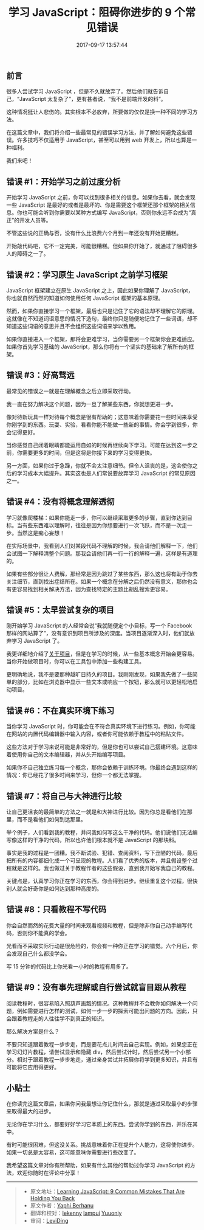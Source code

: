 ﻿---
title: 学习 JavaScript：阻碍你进步的 9 个常见错误
tags: [JavaScript, 译文]
categories: [译文, 前端开发]
date: 2017-09-17 13:57:44
---

## 前言

很多人尝试学习 JavaScript ，但是不久就放弃了。然后他们就告诉自己，“JavaScript 太复杂了”，更有甚者说，“我不是前端开发的料”。

这种情况挺让人悲伤的。其实根本不必放弃，所要做的仅仅是换一种不同的学习方法。

在这篇文章中，我们将介绍一些最常见的错误学习方法，并了解如何避免这些错误。许多技巧不仅适用于 JavaScript，甚至可以用到 web 开发上，所以也算是一种福利。

<!-- more -->

我们来吧！

## 错误 #1：开始学习之前过度分析

开始学习 JavaScript 之前，你可以找到很多相关的信息。如果你去看，就会发现一些 JavaScript 是最好的或者是最坏的、你是需要这个框架还那个框架的相关信息。你也可能会听到你需要以某种方式编写 JavaScript，否则你永远不会成为“真正”的开发人员等。

不管这些说的正确与否，没有什么比浪费六个月到一年还没有开始更糟糕。

开始敲代码吧，它不一定完美，可能很糟糕。但如果你开始了，就通过了阻碍很多人的障碍之一了。

## 错误 #2：学习原生 JavaScript 之前学习框架

JavaScript 框架建立在原生 JavaScript 之上，因此如果你理解了 JavaScript，你也就自然而然的知道如何使用任何 JavaScript 框架的基本原理。

然而，如果你直接学习一个框架，最后也只是记住了它的语法却不理解它的原理。这就像在不知道词语意思的情况下造句，最终你只是随便地记住了一些词语，却不知道这些词语的意思并且不会组织这些词语来学以致用。

如果你直接进入一个框架，那将会更难学习，当你需要另一个框架你会更难适应。如果你首先学习基础的 JavaScript，那么你将有一个坚实的基础来了解所有的框架。

## 错误 #3：好高骛远

最常见的错误之一就是在理解概念之后立即采取行动。

我一直在努力解决这个问题，因为一旦了解某些东西，你就想更进一步。

像对待新玩具一样对待每个概念是很有帮助的；这意味着你需要花一些时间来享受你刚学到的东西。玩耍、实验，看看你能不能做一些新的事情。你会学到很多，你会记得更好。

当你感觉自己闭着眼睛都能运用自如的时候再继续向下学习。可能在达到这一步之前，你需要更多的时间，但是这将是你接下来的学习变得更快。

另一方面，如果你过于急躁，你就不会太注意细节。但令人沮丧的是，这会使你之后的学习成本大幅提升。其实这也是人们常说要放弃学习 JavaScript 的常见原因之一。

## 错误 #4：没有将概念理解透彻

学习就像爬楼梯：如果你能走一步，你可以继续采取更多的步骤，直到你达到目标。当有些东西难以理解时，往往是因为你想要进行一次飞跃，而不是一次走一步。当然这是痴心妄想！

在实际场景中，我看到人们对某段代码不理解的时候，我会请他们解释一下，他们会试图一下解释清整个问题。那我会请他们再一行一行的解释一遍，这样是有道理的。

如果有些部分很让人费解，那经常是因为跳过了某些东西，那么这也将有助于你去关注细节，直到找出症结所在。如果一个概念在分解之后仍然没有意义，那你也会有更容易找到相关解决方法，因为查找特定的主题比胡乱搜索更容易。

## 错误 #5：太早尝试复杂的项目

刚开始学习 JavaScript 的人经常会说“我就随便定个小目标，写一个 Facebook 那样的网站算了”，没有意识到项目所涉及的深度。当项目逐渐深入时，他们就放弃学习 JavaScript 了。

我更详细地介绍了[关于项目](https://www.sitepoint.com/projects-can-sometimes-be-the-worst-way-to-learn-javascript/)，但是在学习的时候，从一些基本概念开始会更容易。当你开始做项目时，你可以在工具包中添加一些构建工具。

更明确地说，我不是要那种越旷日持久的项目。我刚刚发现，如果我先做了一些简单的部分，比如在浏览器中显示一些文本或响应一个按钮，那么就可以更轻松地启动项目。

## 错误 #6：不在真实环境下练习

当你学习 JavaScript 时，你可能会在不符合真实环境下进行练习。例如，你可能在网站的内置代码编辑器中输入内容，或者你可能依赖于教程中的粘贴文件。

这些方法对于学习来说可能是非常好的，但是你也可以尝试自己搭建环境。这意味着使用你自己的文本编辑器，并从头开始编写项目。

如果你不自己独立练习每一个概念，那你会依赖于训练环境。你最终会遇到这样的情况：你已经花了很多时间来学习，但你一个都无法掌握。

## 错误 #7：将自己与大神进行比较

让自己更沮丧的最简单的方法之一就是和大神进行比较。因为你总是看他们在那里，而不是看他们如何到达那里。

举个例子，人们看到我的教程，并问我如何写这么干净的代码。他们说他们无法编写像这样的干净的代码，所以也许他们根本就不是 JavaScript 的那块料。

事实是我的过程是一团糟。我不断试验、犯错、查阅资料，写下丑陋的代码，最后把所有的内容都细化成一个可呈现的教程。人们看了优秀的版本，并且假设整个过程就是这样的。我也做过关于教程作者的这些假设，直到我开始写我自己的教程。

关键点是，认真学习你正在学习的东西，你会得到进步。继续重复这个过程，很快别人就会好奇你是如何达到那种高度的。

## 错误 #8：只看教程不写代码

你会自然而然的花费大量的时间来观看视频和教程，但是除非你自己动手编写代码，否则你不能真的学会。

光看而不采取实际行动是很危险的，你会有一种你正在学习的错觉。六个月后，你会发现自己什么都没学会。

写 15 分钟的代码比上你光看一小时的教程有用多了。

## 错误 #9：没有事先理解或自行尝试就盲目跟从教程

阅读教程时，很容易陷入照葫芦画瓢的情况。这种教程并不会教你如何解决一个问题，例如需要进行怎样的测试，如何一步一步的探索可能出问题的方向。因此，只会跟着教程走的人往往学不到真正的知识。

那么解决方案是什么？

不要只知道跟着教程一步步走，而是要花点儿时间去自己实现。例如，如果您正在学习幻灯片教程，请尝试显示和隐藏 div，然后尝试计时，然后尝试另一个小部分。相对于跟着教程一步步地走，通过亲身尝试并拓展你将学到更多知识，并且有可能将它应用得更好。

## 小贴士

在你读完这篇文章后，如果你问我最想让你记住什么，那就是通过采取最小的步骤来取得最大的进步。

无论你在学习什么，都要好好学习它本质上的东西。尝试你学到的东西，并乐在其中。

有时可能很困难，但这没关系。挑战意味着你正在提升个人能力，这将使你进步。如果一切总是太容易，这可能意味你需要进行些改变了。

我希望这篇文章对你有所帮助，如果有什么其他的帮助过你学习 JavaScript 的方法，欢迎你随时在评论中分享！

---

> * 原文地址：[Learning JavaScript: 9 Common Mistakes That Are Holding You Back](https://www.sitepoint.com/learning-javascript-9-common-mistakes/)
> * 原文作者：[Yaphi Berhanu](https://www.sitepoint.com/author/yberhanu/)
> * 翻译和校对：[lekenny](https://github.com/lekenny) [lampui](https://github.com/lampui) [Yuuoniy](https://github.com/Yuuoniy)
> * 审阅：[LeviDing](http://www.dingxuewen.com)
